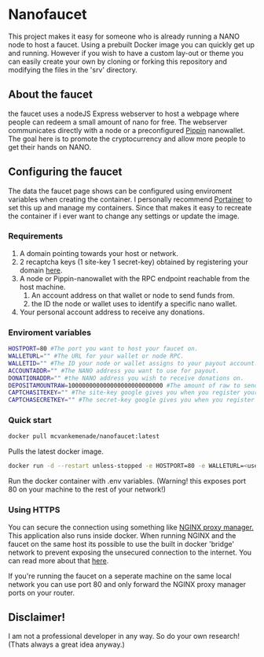 # Nanofaucet

This project makes it easy for someone who is already running a NANO node to host a faucet. Using a prebuilt Docker image you can quickly get up and running. However if you wish to have a custom lay-out or theme you can easily create your own by cloning or forking this repository and modifying the files in the 'srv' directory.

## About the faucet

the faucet uses a nodeJS Express webserver to host a webpage where people can redeem a small amount of nano for free. The webserver communicates directly with a node or a preconfigured [Pippin](https://pypi.org/project/pippin-wallet/) nanowallet. The goal here is to promote the cryptocurrency and allow more people to get their hands on NANO.

## Configuring the faucet

The data the faucet page shows can be configured using enviroment variables when creating the container. I personally recommend [Portainer](https://www.portainer.io/products/community-edition) to set this up and manage my containers. Since that makes it easy to recreate the container if i ever want to change any settings or update the image.

### Requirements

1. A domain pointing towards your host or network.
2. 2 recaptcha keys (1 site-key 1 secret-key) obtained by registering your domain [here](https://www.google.com/recaptcha/admin).
3. A node or Pippin-nanowallet with the RPC endpoint reachable from the host machine.
    1. An account address on that wallet or node to send funds from.
    2. the ID the node or wallet uses to identify a specific nano wallet.
4. Your personal account address to receive any donations.

### Enviroment variables

```bash
HOSTPORT=80 #The port you want to host your faucet on.
WALLETURL="" #The URL for your wallet or node RPC.
WALLETID="" #The ID your node or wallet assigns to your payout account. 
ACCOUNTADDR="" #The NANO address you want to use for payout.
DONATIONADDR="" #the NANO address you wish to receive donations on.
DEPOSITAMOUNTRAW=100000000000000000000000000 #The amount of raw to send with each withdrawal.
CAPTCHASITEKEY="" #The site-key google gives you when you register your site for a recapthca.
CAPTCHASECRETKEY="" #The secret-key google gives you when you register your site.
```

### Quick start

```bash
docker pull mcvankemenade/nanofaucet:latest
```

Pulls the latest docker image.

```bash
docker run -d --restart unless-stopped -e HOSTPORT=80 -e WALLETURL=<user input> -e WALLETID=<user input> -e ACCOUNTADDR=<user input> -e DONATIONADDR=<user input> -e DEPOSITAMOUNTRAW=100000000000000000000000000 -e CAPTCHASITEKEY=<user input> -e CAPTCHASECRETKEY=<user input> -p 80:80 mcvankemenade/nanofaucet:latest
```

Run the docker container with .env variables. (Warning! this exposes port 80 on your machine to the rest of your network!) 

### Using HTTPS

You can secure the connection using something like [NGINX proxy manager.](https://nginxproxymanager.com/) This application also runs inside docker. When running NGINX and the faucet on the same host its possible to use the built in docker 'bridge' network to prevent exposing the unsecured connection to the internet. You can read more about that [here](https://docs.docker.com/network/).

If you're running the faucet on a seperate machine on the same local network you can use port 80 and only forward the NGINX proxy manager ports on your router.

## Disclaimer!

I am not a professional developer in any way. So do your own research! (Thats always a great idea anyway.)